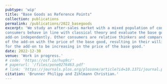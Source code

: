 ```yaml
---
pubtype: 'wip'
title: "Base Goods as Reference Points"
collection: publications
permalink: /publications/2022_basegoods
excerpt: 'We study an after-sales market with a mixed population of consumers. Standard
consumers behave in line with classical theory and evaluate the base good and the
add-on independently. Other consumers are relative thinkers and compare the price
of the add-on with the price of the base good, resulting in their willingness-to-pay
for the add-on to be increasing in the price of the base good.'
date: 2022-12-30
venue: 'Work in progress.'
# code: 'https://osf.io/hup9c/'
# paperurl: '/files/pone0276463.pdf'
# link: 'https://journals.plos.org/plosone/article?id=10.1371/journal.pone.0276463'
citation: 'Brunner Philipp and Zihlmann Christian.'
---
```

